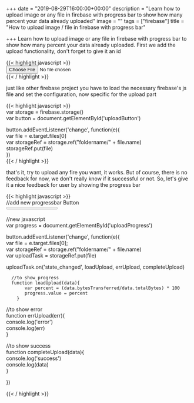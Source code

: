 +++
date = "2019-08-29T16:00:00+00:00"
description = "Learn how to upload image or any file in firebase with progress bar to show how many percent your data already uploaded"
image = ""
tags = ["firebase"]
title = "How to upload image / file in firebase with progress bar"

+++
Learn how to upload image or any file in firebase with progress bar to show how many percent your data already uploaded. First we add the upload functionality, don't forget to give it an id

{{< highlight javascript >}}  
<input type="file" value="upload" id="uploadButton">  
{{< / highlight >}}

just like other firebase project you have to load the necessary firebase's js file and set the configuration, now specific for the upload part

{{< highlight javascript >}}  
var storage  = firebase.storage()  
var button = document.getElementById('uploadButton')

button.addEventListener('change', function(e){  
var file = e.target.files\[0\]	  
var storageRef =     storage.ref("foldername/" + file.name)  
storageRef.put(file)  
})  
{{< / highlight >}}

that's it, try to upload any fire you want, it works. But of course, there is no feedback for now, we don't really know if it successful or not. So, let's give it a nice feedback for user by showing the progress bar

{{< highlight javascript >}}  
//add new progressbar Button  
<progress value="0" max="100" id="uploadProgress">0%</progress>

//new javascript  
var progress = document.getElementById('uploadProgress')

button.addEventListener('change', function(e){  
var file = e.target.files\[0\];  
var storageRef  = storage.ref("foldername/" + file.name)  
var uploadTask = storageRef.put(file)

uploadTask.on('state_changed', loadUpload, errUpload, completeUpload)

      //to show progress  
      function loadUpload(data){  
           var percent = (data.bytesTransferred/data.totalBytes) * 100  
           progress.value = percent  
        }

   //to show error  
    function errUpload(err){  
      console.log('error')  
      console.log(err)  
    }

  //to show success  
  function completeUpload(data){  
      console.log('success')  
      console.log(data)  
   }

})  

{{< / highlight >}}